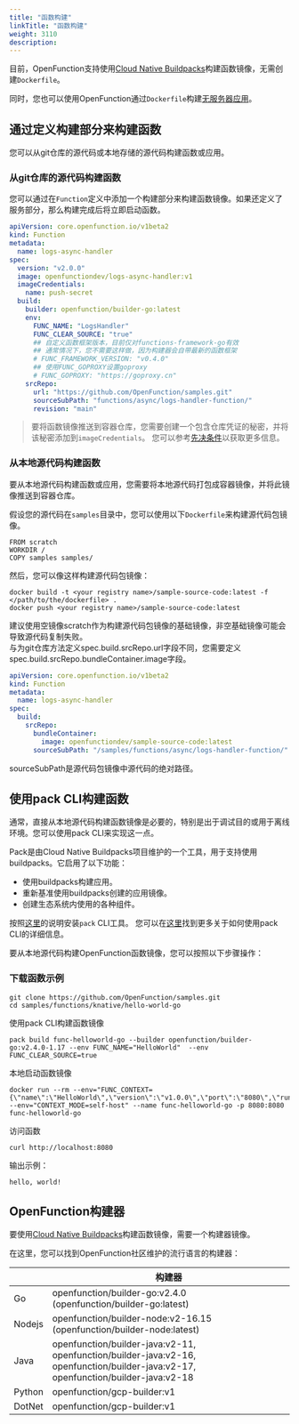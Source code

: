 ```yaml
---
title: "函数构建"
linkTitle: "函数构建"
weight: 3110
description:
---
```

目前，OpenFunction支持使用[Cloud Native Buildpacks](https://buildpacks.io/)构建函数镜像，无需创建`Dockerfile`。

同时，您也可以使用OpenFunction通过`Dockerfile`构建[无服务器应用](../serverless_apps/#build-and-run-a-serverless-application-with-a-dockerfile)。

## 通过定义构建部分来构建函数

您可以从git仓库的源代码或本地存储的源代码构建函数或应用。

### 从git仓库的源代码构建函数

您可以通过在`Function`定义中添加一个构建部分来构建函数镜像。如果还定义了服务部分，那么构建完成后将立即启动函数。

```yaml
apiVersion: core.openfunction.io/v1beta2
kind: Function
metadata:
  name: logs-async-handler
spec:
  version: "v2.0.0"
  image: openfunctiondev/logs-async-handler:v1
  imageCredentials:
    name: push-secret
  build:
    builder: openfunction/builder-go:latest
    env:
      FUNC_NAME: "LogsHandler"
      FUNC_CLEAR_SOURCE: "true"
      ## 自定义函数框架版本，目前仅对functions-framework-go有效
      ## 通常情况下，您不需要这样做，因为构建器会自带最新的函数框架
      # FUNC_FRAMEWORK_VERSION: "v0.4.0"
      ## 使用FUNC_GOPROXY设置goproxy
      # FUNC_GOPROXY: "https://goproxy.cn"
    srcRepo:
      url: "https://github.com/OpenFunction/samples.git"
      sourceSubPath: "functions/async/logs-handler-function/"
      revision: "main"
```

> 要将函数镜像推送到容器仓库，您需要创建一个包含仓库凭证的秘密，并将该秘密添加到`imageCredentials`。
> 您可以参考[先决条件](../../getting-started/quickstarts/prerequisites)以获取更多信息。

### 从本地源代码构建函数

要从本地源代码构建函数或应用，您需要将本地源代码打包成容器镜像，并将此镜像推送到容器仓库。

假设您的源代码在`samples`目录中，您可以使用以下`Dockerfile`来构建源代码包镜像。

```shell
FROM scratch
WORKDIR /
COPY samples samples/
```

然后，您可以像这样构建源代码包镜像：

```shell
docker build -t <your registry name>/sample-source-code:latest -f </path/to/the/dockerfile> .
docker push <your registry name>/sample-source-code:latest
```

建议使用空镜像scratch作为构建源代码包镜像的基础镜像，非空基础镜像可能会导致源代码复制失败。  
与为git仓库方法定义spec.build.srcRepo.url字段不同，您需要定义spec.build.srcRepo.bundleContainer.image字段。

```yaml
apiVersion: core.openfunction.io/v1beta2
kind: Function
metadata:
  name: logs-async-handler
spec:
  build:
    srcRepo:
      bundleContainer:
        image: openfunctiondev/sample-source-code:latest
      sourceSubPath: "/samples/functions/async/logs-handler-function/"
```

sourceSubPath是源代码包镜像中源代码的绝对路径。

## 使用pack CLI构建函数

通常，直接从本地源代码构建函数镜像是必要的，特别是出于调试目的或用于离线环境。您可以使用pack CLI来实现这一点。

Pack是由Cloud Native Buildpacks项目维护的一个工具，用于支持使用buildpacks。它启用了以下功能：

- 使用buildpacks构建应用。
- 重新基准使用buildpacks创建的应用镜像。
- 创建生态系统内使用的各种组件。

按照[这里](https://buildpacks.io/docs/tools/pack/)的说明安装`pack` CLI工具。
您可以在[这里](https://buildpacks.io/docs/tools/pack/cli/pack/)找到更多关于如何使用pack CLI的详细信息。

要从本地源代码构建OpenFunction函数镜像，您可以按照以下步骤操作：

### 下载函数示例

```shell
git clone https://github.com/OpenFunction/samples.git
cd samples/functions/knative/hello-world-go
```

使用pack CLI构建函数镜像
```shell
pack build func-helloworld-go --builder openfunction/builder-go:v2.4.0-1.17 --env FUNC_NAME="HelloWorld"  --env FUNC_CLEAR_SOURCE=true
```

本地启动函数镜像
```shell
docker run --rm --env="FUNC_CONTEXT={\"name\":\"HelloWorld\",\"version\":\"v1.0.0\",\"port\":\"8080\",\"runtime\":\"Knative\"}" --env="CONTEXT_MODE=self-host" --name func-helloworld-go -p 8080:8080 func-helloworld-go
```

访问函数
```shell
curl http://localhost:8080
```

输出示例：
```shell
hello, world!
```

## OpenFunction构建器

要使用[Cloud Native Buildpacks](https://buildpacks.io/)构建函数镜像，需要一个构建器镜像。

在这里，您可以找到OpenFunction社区维护的流行语言的构建器：

|           | 构建器                                                                                                                           |
|-----------|------------------------------------------------------------------------------------------------------------------------------------|
| Go        | openfunction/builder-go:v2.4.0 (openfunction/builder-go:latest)                                                                    |
| Nodejs    | openfunction/builder-node:v2-16.15 (openfunction/builder-node:latest)                                                              |
| Java      | openfunction/builder-java:v2-11, openfunction/builder-java:v2-16, openfunction/builder-java:v2-17, openfunction/builder-java:v2-18 |
| Python    | openfunction/gcp-builder:v1                                                                                                        |
| DotNet    | openfunction/gcp-builder:v1                                                                                                        |